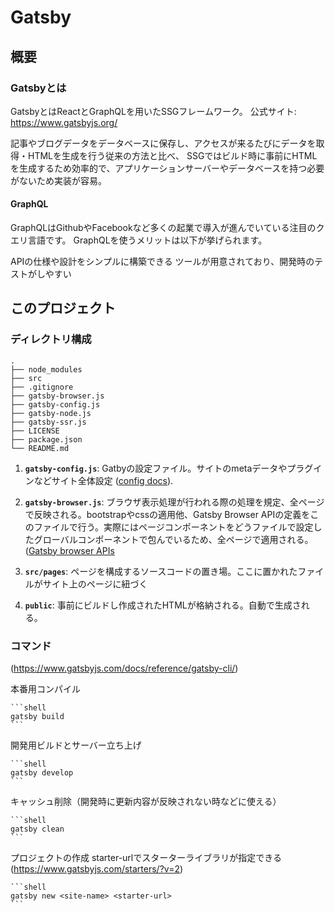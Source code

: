 # Gatsby

## 概要

### Gatsbyとは

GatsbyとはReactとGraphQLを用いたSSGフレームワーク。
公式サイト: https://www.gatsbyjs.org/

記事やブログデータをデータベースに保存し、アクセスが来るたびにデータを取得・HTMLを生成を行う従来の方法と比べ、
SSGではビルド時に事前にHTMLを生成するため効率的で、アプリケーションサーバーやデータベースを持つ必要がないため実装が容易。

#### GraphQL
GraphQLはGithubやFacebookなど多くの起業で導入が進んでいている注目のクエリ言語です。
GraphQLを使うメリットは以下が挙げられます。

APIの仕様や設計をシンプルに構築できる
ツールが用意されており、開発時のテストがしやすい




## このプロジェクト

### ディレクトリ構成
    .
    ├── node_modules
    ├── src
    ├── .gitignore
    ├── gatsby-browser.js
    ├── gatsby-config.js
    ├── gatsby-node.js
    ├── gatsby-ssr.js
    ├── LICENSE
    ├── package.json
    └── README.md


1.  **`gatsby-config.js`**: Gatbyの設定ファイル。サイトのmetaデータやプラグインなどサイト全体設定 ([config docs](https://www.gatsbyjs.com/docs/reference/config-files/gatsby-config/)).

1.  **`gatsby-browser.js`**: ブラウザ表示処理が行われる際の処理を規定、全ページで反映される。bootstrapやcssの適用他、Gatsby Browser APIの定義をこのファイルで行う。実際にはページコンポーネントをどうファイルで設定したグローバルコンポーネントで包んでいるため、全ページで適用される。
 ([Gatsby browser APIs](https://www.gatsbyjs.com/docs/reference/config-files/gatsby-browser/) 

1.  **`src/pages`**: ページを構成するソースコードの置き場。ここに置かれたファイルがサイト上のページに紐づく 


1.  **`public`**: 事前にビルドし作成されたHTMLが格納される。自動で生成される。 


### コマンド
(https://www.gatsbyjs.com/docs/reference/gatsby-cli/)

本番用コンパイル

    ```shell
    gatsby build
    ```

開発用ビルドとサーバー立ち上げ

    ```shell
    gatsby develop
    ```

キャッシュ削除（開発時に更新内容が反映されない時などに使える）

    ```shell
    gatsby clean
    ```

プロジェクトの作成
    starter-urlでスターターライブラリが指定できる
    (https://www.gatsbyjs.com/starters/?v=2)

    ```shell
    gatsby new <site-name> <starter-url>
    ```